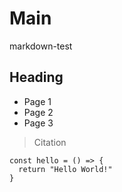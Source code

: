 # Main

markdown-test

## Heading

- Page 1
- Page 2
- Page 3

> Citation

```
const hello = () => {
  return "Hello World!"
}
```
